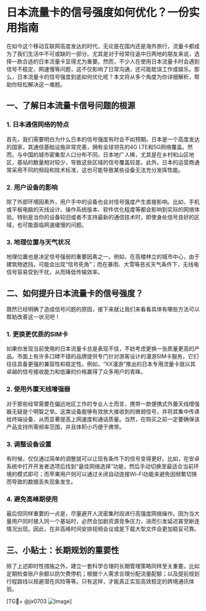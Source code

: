 # 日本流量卡的信号强度如何优化？一份实用指南

在如今这个移动互联网高度发达的时代，无论是在国内还是海外旅行，流量卡都成为了我们生活中不可或缺的一部分。尤其是对于经常往返中日两地的朋友来说，选择一款合适的日本流量卡显得尤为重要。然而，不少人在使用日本流量卡时会遇到信号不稳定、网速慢等问题，这不仅影响了日常沟通，还可能耽误工作或娱乐。那么，日本流量卡的信号强度到底如何优化呢？本文将从多个角度为你详细解析，帮助你轻松解决这一难题。

## 一、了解日本流量卡信号问题的根源

### 1. 日本通信网络的特点

首先，我们需要明白为什么日本的信号强度有时会不如预期。日本是一个高度发达的国家，其通信基础设施非常完善，拥有全球领先的4G LTE和5G网络覆盖。然而，与中国的城市密集型人口分布不同，日本地广人稀，尤其是在乡村和山区地区，基站的数量相对较少，导致这些区域的信号覆盖较差。此外，日本的运营商通常采用不同的频段和技术标准，这也可能导致某些设备无法充分发挥性能。

### 2. 用户设备的影响

除了外部环境因素外，用户手中的设备也会对信号强度产生直接影响。比如，手机或平板电脑的天线设计、操作系统版本、软件优化程度等都会影响到实际的网络体验。特别是当你的设备较旧或者不支持最新的通信技术时，即使身处信号良好的区域，也可能面临网速缓慢的问题。

### 3. 地理位置与天气状况

地理位置也是决定信号强弱的重要因素之一。例如，在高楼林立的城市中心，由于建筑物遮挡，可能会出现“信号死角”；而在暴雨、大雪等恶劣天气条件下，无线电信号容易受到干扰，从而降低传输效率。

## 二、如何提升日本流量卡的信号强度？

既然已经明确了造成信号问题的原因，接下来就让我们来看看具体有哪些方法可以帮助改善这一状况吧！

### 1. 更换更优质的SIM卡

如果你发现当前使用的日本流量卡总是表现不佳，不妨考虑更换一张质量更高的产品。市面上有许多口碑不错的品牌提供专门针对游客设计的漫游SIM卡服务，它们往往具备更强的兼容性和稳定性。例如，“XX漫游”推出的日本专用流量卡就以其卓越的信号接收能力和低廉的价格赢得了众多用户的青睐。

### 2. 使用外置天线增强器

对于那些经常需要在偏远地区工作的专业人士而言，携带一款便携式外置天线增强器无疑是个明智之举。这类设备能够有效放大接收到的微弱信号，并将其集中传递给终端设备，从而显著提高上网速度和通话质量。当然，在购买之前一定要确保该产品支持所需频率范围，并且体积小巧便于携带。

### 3. 调整设备设置

有时候，仅仅通过简单的调整就可以让现有条件下的信号变得更好。比如，在安卓系统中打开开发者选项后找到“最佳网络选择”功能，然后手动切换至最适合当前环境的模式即可；而苹果用户则可以通过关闭自动连接Wi-Fi功能来避免因频繁切换而导致的数据丢失现象发生。

### 4. 避免高峰期使用

最后但同样重要的一点是，尽量避开人流密集时段进行高强度网络操作。因为当大量用户同时接入同一个基站时，必然会加剧资源竞争压力，进而引发延迟甚至断连情况出现。因此，在非高峰时间安排视频会议或是下载大型文件会更加稳妥可靠。

## 三、小贴士：长期规划的重要性

除了上述即时性措施之外，建立一套科学合理的长期管理策略同样至关重要。比如定期检查账户余额以防欠费停机；根据个人需求合理分配流量配额；以及提前规划行程路线以规避潜在风险等等。只有这样，才能真正实现高效稳定的跨境通讯体验。

[TG💪+ @jx0703 ![Image](https://github.com/user-attachments/assets/dbca1d08-cadb-493c-b0ec-ad6f7a83f270)]